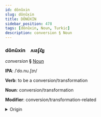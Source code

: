 ```yaml
---
id: dônûxin
slug: dônûxin
title: DÔNÛXİN
sidebar_position: 478
tags: [dônûxin, Noun, Turkic]
description: conversion § Noun
---
```


### dônûxin&emsp;<span kind="abugida">ʌıƨʄɋ̃ȷ</span>

*conversion* **§** [Noun](../../tags/Noun)

**IPA**: /ˈdo.nu.ʃɪn/

**Verb**: to be a conversion/transformation

**Noun**: conversion/transformation

**Modifier**: conversion/transformation-related

<details>
    <summary>Origin</summary>
    Turkish dönüşüm [dœnyʃʏm]<br/>
    <em>Turkic Language Family</em>
</details>